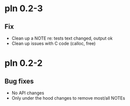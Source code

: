 # pln 0.2-3

## Fix

- Clean up a NOTE re: tests text changed, output ok
- Clean up issues with C code (calloc, free)

# pln 0.2-2

## Bug fixes

- No API changes
- Only under the hood changes to remove most/all NOTEs